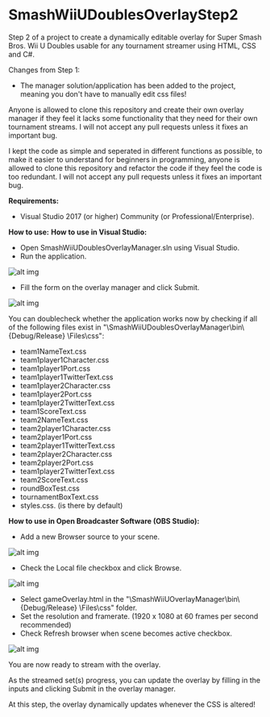 # SmashWiiUDoublesOverlayStep2
Step 2 of a project to create a dynamically editable overlay for Super Smash Bros. Wii U Doubles usable for any tournament streamer using HTML, CSS and C#.

Changes from Step 1:
- The manager solution/application has been added to the project, meaning you don't have to manually edit css files!

Anyone is allowed to clone this repository and create their own overlay manager if they feel it lacks some functionality that they need for their own tournament streams. I will not accept any pull requests unless it fixes an important bug.

I kept the code as simple and seperated in different functions as possible, to make it easier to understand for beginners in programming, anyone is allowed to clone this repository and refactor the code if they feel the code is too redundant. I will not accept any pull requests unless it fixes an important bug.

**Requirements:**
- Visual Studio 2017 (or higher) Community (or Professional/Enterprise).

**How to use:**
**How to use in Visual Studio:**
- Open SmashWiiUDoublesOverlayManager.sln using Visual Studio.
- Run the application.

![alt img](https://imgur.com/JxPkGZH.png)

- Fill the form on the overlay manager and click Submit.

![alt img](https://imgur.com/lzkitZe.png)

You can doublecheck whether the application works now by checking if all of the following files exist in "\SmashWiiUDoublesOverlayManager\bin\ {Debug/Release} \Files\css":
- team1NameText.css
- team1player1Character.css
- team1player1Port.css
- team1player1TwitterText.css
- team1player2Character.css
- team1player2Port.css
- team1player2TwitterText.css
- team1ScoreText.css
- team2NameText.css
- team2player1Character.css
- team2player1Port.css
- team2player1TwitterText.css
- team2player2Character.css
- team2player2Port.css
- team1player2TwitterText.css
- team2ScoreText.css
- roundBoxTest.css
- tournamentBoxText.css
- styles.css. (is there by default)

**How to use in Open Broadcaster Software (OBS Studio):**
- Add a new Browser source to your scene.

![alt img](https://imgur.com/tf1nFAP.png)

- Check the Local file checkbox and click Browse.

![alt img](https://imgur.com/czPD7Kl.png)
- Select gameOverlay.html in the "\SmashWiiUOverlayManager\bin\ {Debug/Release} \Files\css" folder. 
- Set the resolution and framerate. (1920 x 1080 at 60 frames per second recommended)
- Check Refresh browser when scene becomes active checkbox.

![alt img](https://imgur.com/gAI5s4k.png)

You are now ready to stream with the overlay.

As the streamed set(s) progress, you can update the overlay by filling in the inputs and clicking Submit in the overlay manager.

At this step, the overlay dynamically updates whenever the CSS is altered!
